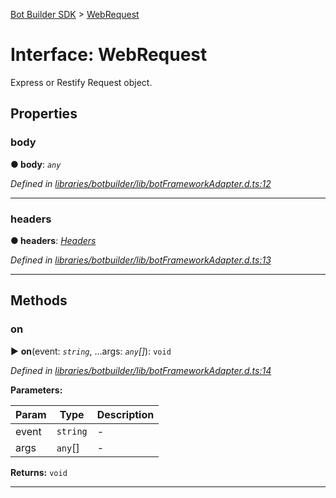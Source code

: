 [Bot Builder SDK](../README.md) > [WebRequest](../interfaces/botbuilder.webrequest.md)



# Interface: WebRequest


Express or Restify Request object.


## Properties
<a id="body"></a>

###  body

**●  body**:  *`any`* 

*Defined in [libraries/botbuilder/lib/botFrameworkAdapter.d.ts:12](https://github.com/Microsoft/botbuilder-js/blob/0ef377c/libraries/botbuilder/lib/botFrameworkAdapter.d.ts#L12)*





___

<a id="headers"></a>

###  headers

**●  headers**:  *[Headers](botbuilder.headers.md)* 

*Defined in [libraries/botbuilder/lib/botFrameworkAdapter.d.ts:13](https://github.com/Microsoft/botbuilder-js/blob/0ef377c/libraries/botbuilder/lib/botFrameworkAdapter.d.ts#L13)*





___


## Methods
<a id="on"></a>

###  on

► **on**(event: *`string`*, ...args: *`any`[]*): `void`



*Defined in [libraries/botbuilder/lib/botFrameworkAdapter.d.ts:14](https://github.com/Microsoft/botbuilder-js/blob/0ef377c/libraries/botbuilder/lib/botFrameworkAdapter.d.ts#L14)*



**Parameters:**

| Param | Type | Description |
| ------ | ------ | ------ |
| event | `string`   |  - |
| args | `any`[]   |  - |





**Returns:** `void`





___



